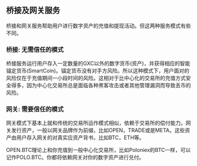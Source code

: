 ## 桥接及网关服务

桥接和网关服务帮助用户进行数字资产的充值和提现活动。但这两种服务模式有些不同。

### 桥接: 无需信任的模式
桥接服务运行用户存入一定数量的GXC以外的数字货币(资产)，并获得相应的智能锚定货币(SmartCoin)。锚定货币没有对手方风险。所以这种模式下，用户面对的风险仅在于充值期间一小段时间的风险。这相对于比中心化的交易所的充值方式安全得多，因为中心化交易所总是面临各种黑客攻击或者其他管理漏洞而导致丢币的风险。

### 网关: 需要信任的模式
网关模式下基本上就和传统的交易所运作模式相似，依赖于交易所的偿付能力。网关发行资产，一般以网关品牌作为前缀，比如OPEN，TRADE或是META。这些资产由用户存入网关的对真实应资产背书，比如BTC，ETH等。

OPEN.BTC理论上和你充值到一般中心化交易所，比如Poloniex的BTC一样，可以记作POLO.BTC。你都将依赖网关对你的数字资产进行兑付。